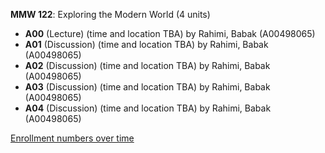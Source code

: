 **MMW 122**: Exploring the Modern World (4 units)

- **A00** (Lecture) (time and location TBA) by Rahimi, Babak (A00498065)
- **A01** (Discussion) (time and location TBA) by Rahimi, Babak (A00498065)
- **A02** (Discussion) (time and location TBA) by Rahimi, Babak (A00498065)
- **A03** (Discussion) (time and location TBA) by Rahimi, Babak (A00498065)
- **A04** (Discussion) (time and location TBA) by Rahimi, Babak (A00498065)

[Enrollment numbers over time](./MMW122.tsv)
